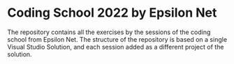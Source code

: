 # Coding School 2022 by Epsilon Net
The repository contains all the exercises by the sessions of the coding school from Epsilon Net. The structure of the repository is based on a single Visual Studio Solution, and each session added as a different project of the solution.